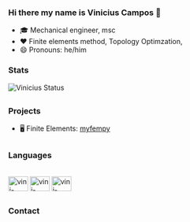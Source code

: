 ### Hi there my name is Vinicius Campos 👋

- 🎓 Mechanical engineer, msc
- ❤ Finite elements method, Topology Optimzation, 
- 😄 Pronouns: he/him

### Stats
![Vinicius Status](https://github-readme-stats.vercel.app/api?username=antonio-vinicius-garcia-campos&show_icons=true&theme=dark&include_all_commits=true)

##
### Projects
- 🖥 Finite Elements: <a href='https://github.com/easycae-3d/myfempy'>myfempy</a>

##
### Languages
<div style='display: inline_block'><br>
  <img align='center' alt='vini-python' height='30' width='40' src="https://cdn.jsdelivr.net/gh/devicons/devicon/icons/python/python-original.svg" />
  <img align='center' alt='vini-python' height='30' width='40' src="https://cdn.jsdelivr.net/gh/devicons/devicon/icons/matlab/matlab-original.svg" />
  <img align='center' alt='vini-python' height='30' width='40' src="https://cdn.jsdelivr.net/gh/devicons/devicon/icons/c/c-original.svg" />
  
</div>

##

### Contact

<!-- 

<div>
  <a href='https://github.com/easycae-3d/myfempy'>myfempy</a>
  <a href='https://github.com/easycae-3d/myfempy'>myfempy</a>
</div>

-->
